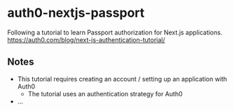 # auth0-nextjs-passport

Following a tutorial to learn Passport authorization for Next.js applications.
https://auth0.com/blog/next-js-authentication-tutorial/

## Notes
* This tutorial requires creating an account / setting up an application with Auth0
  * The tutorial uses an authentication strategy for Auth0
* ...
